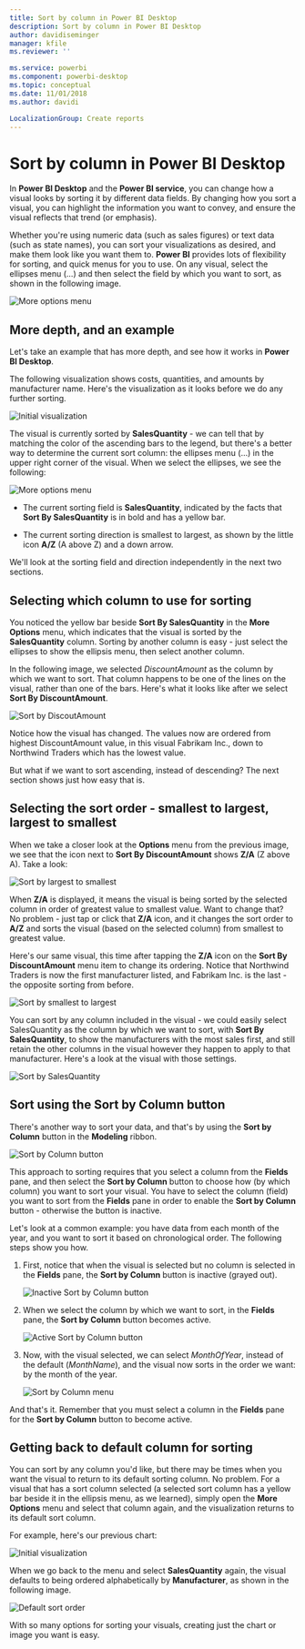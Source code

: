 ```yaml
---
title: Sort by column in Power BI Desktop
description: Sort by column in Power BI Desktop
author: davidiseminger
manager: kfile
ms.reviewer: ''

ms.service: powerbi
ms.component: powerbi-desktop
ms.topic: conceptual
ms.date: 11/01/2018
ms.author: davidi

LocalizationGroup: Create reports
---
```

# Sort by column in Power BI Desktop
In **Power BI Desktop** and the **Power BI service**, you can change how a visual looks by sorting it by different data fields. By changing how you sort a visual, you can highlight the information you want to convey, and ensure the visual reflects that trend (or emphasis).

Whether you're using numeric data (such as sales figures) or text data (such as state names), you can sort your visualizations as desired, and make them look like you want them to.  **Power BI** provides lots of flexibility for sorting, and quick menus for you to use. On any visual, select the ellipses menu (...) and then select the field by which you want to sort, as shown in the following image.

![More options menu](media/desktop-sort-by-column/sortbycolumn_2.png)

## More depth, and an example
Let's take an example that has more depth, and see how it works in **Power BI Desktop**.

The following visualization shows costs, quantities, and amounts by manufacturer name. Here's the visualization as it looks before we do any further sorting.

![Initial visualization](media/desktop-sort-by-column/sortbycolumn_1.png)

The visual is currently sorted by **SalesQuantity** - we can tell that by matching the color of the ascending bars to the legend, but there's a better way to determine the current sort column: the ellipses menu (...) in the upper right corner of the visual. When we select the ellipses, we see the following:

![More options menu](media/desktop-sort-by-column/sortbycolumn_2.png)

* The current sorting field is **SalesQuantity**, indicated by the facts that **Sort By SalesQuantity** is in bold and has a yellow bar. 

* The current sorting direction is smallest to largest, as shown by the little icon **A/Z** (A above Z) and a down arrow.

We'll look at the sorting field and direction independently in the next two sections.

## Selecting which column to use for sorting
You noticed the yellow bar beside **Sort By SalesQuantity** in the **More Options** menu, which indicates that the visual is sorted by the **SalesQuantity** column. Sorting by another column is easy - just select the ellipses to show the ellipsis menu, then select another column.

In the following image, we selected *DiscountAmount* as the column by which we want to sort. That column happens to be one of the lines on the visual, rather than one of the bars. Here's what it looks like after we select **Sort By DiscountAmount**.

![Sort by DiscoutAmount](media/desktop-sort-by-column/sortbycolumn_3.png)

Notice how the visual has changed. The values now are ordered from highest DiscountAmount value, in this visual Fabrikam Inc., down to Northwind Traders which has the lowest value. 

But what if we want to sort ascending, instead of descending? The next section shows just how easy that is.

## Selecting the sort order - smallest to largest, largest to smallest
When we take a closer look at the **Options** menu from the previous image, we see that the icon next to **Sort By DiscountAmount** shows **Z/A** (Z above A). Take a look:

![Sort by largest to smallest](media/desktop-sort-by-column/sortbycolumn_4.png)

When **Z/A** is displayed, it means the visual is being sorted by the selected column in order of greatest value to smallest value. Want to change that? No problem - just tap or click that **Z/A** icon, and it changes the sort order to **A/Z** and sorts the visual (based on the selected column) from smallest to greatest value.

Here's our same visual, this time after tapping the **Z/A** icon on the **Sort By DiscountAmount** menu item to change its ordering. Notice that Northwind Traders is now the first manufacturer listed, and Fabrikam Inc. is the last - the opposite sorting from before.

![Sort by smallest to largest](media/desktop-sort-by-column/sortbycolumn_5.png)

You can sort by any column included in the visual - we could easily select SalesQuantity as the column by which we want to sort, with **Sort By SalesQuantity**, to show the manufacturers with the most sales first, and still retain the other columns in the visual however they happen to apply to that manufacturer. Here's a look at the visual with those settings.

![Sort by SalesQuantity](media/desktop-sort-by-column/sortbycolumn_6.png)

## Sort using the Sort by Column button
There's another way to sort your data, and that's by using the **Sort by Column** button in the **Modeling** ribbon.

![Sort by Column button](media/desktop-sort-by-column/sortbycolumn_8.png)

This approach to sorting requires that you select a column from the **Fields** pane, and then select the **Sort by Column** button to choose how (by which column) you want to sort your visual. You have to select the column (field) you want to sort from the **Fields** pane in order to enable the **Sort by Column** button - otherwise the button is inactive.

Let's look at a common example: you have data from each month of the year, and you want to sort it based on chronological order. The following steps show you how.

1. First, notice that when the visual is selected but no column is selected in the **Fields** pane, the **Sort by Column** button is inactive (grayed out).
   
   ![Inactive Sort by Column button](media/desktop-sort-by-column/sortbycolumn_9.png)

2. When we select the column by which we want to sort, in the **Fields** pane, the **Sort by Column** button becomes active.
   
   ![Active Sort by Column button](media/desktop-sort-by-column/sortbycolumn_10.png)
3. Now, with the visual selected, we can select *MonthOfYear*, instead of the default (*MonthName*), and the visual now sorts in the order we want: by the month of the year.
   
   ![Sort by Column menu](media/desktop-sort-by-column/sortbycolumn_11.png)

And that's it. Remember that you must select a column in the **Fields** pane for the **Sort by Column** button to become active.

## Getting back to default column for sorting
You can sort by any column you'd like, but there may be times when you want the visual to return to its default sorting column. No problem. For a visual that has a sort column selected (a selected sort column has a yellow bar beside it in the ellipsis menu, as we learned), simply open the **More Options** menu and select that column again, and the visualization returns to its default sort column.

For example, here's our previous chart:

![Initial visualization](media/desktop-sort-by-column/sortbycolumn_6.png)

When we go back to the menu and select **SalesQuantity** again, the visual defaults to being ordered alphabetically by **Manufacturer**, as shown in the following image.

![Default sort order](media/desktop-sort-by-column/sortbycolumn_7.png)

With so many options for sorting your visuals, creating just the chart or image you want is easy.

